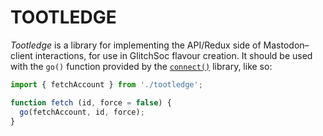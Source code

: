 #  TOOTLEDGE  #

_Tootledge_ is a library for implementing the API/Redux side of Mastodon–client interactions, for use in GlitchSoc flavour creation.
It should be used with the `go()` function provided by the [`connect()`](https://github.com/marrus-sh/connect) library, like so:

```js
import { fetchAccount } from './tootledge';

function fetch (id, force = false) {
  go(fetchAccount, id, force);
}
```
